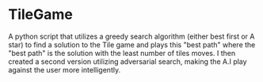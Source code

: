 # TileGame

A python script that utilizes a greedy search algorithm (either best first or A star) to find a
solution to the Tile game and plays this "best path" where the "best path" is the solution with the least number of
tiles moves. I then created a second version utilizing adversarial search, making the A.I play against the user more intelligently.
